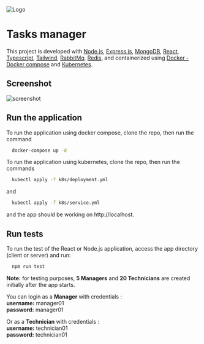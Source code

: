 ![Logo](https://drive.google.com/uc?export=view&id=12oymGChp8fXin8ZTChwnprc57UZkRzO9)
# Tasks manager

This project is developed with [Node.js](https://nodejs.org), [Express.js](https://expressjs.com), [MongoDB](https://www.mongodb.com), [React](https://reactjs.org/), [Typescript](https://www.typescriptlang.org), [Tailwind](https://tailwindcss.com), [RabbitMq](https://www.rabbitmq.com), [Redis](https://redis.io), and containerized using [Docker - Docker compose](https://www.docker.com) and [Kubernetes](https://kubernetes.io/).

## Screenshot
![screenshot](https://drive.google.com/uc?export=view&id=1pDyn8-gRBiU5aWGk8FvYe9S667af4y7T)

## Run the application

To run the application using docker compose, clone the repo, then run the command
```bash
  docker-compose up -d
```

To run the application using kubernetes, clone the repo, then run the commands
```bash
  kubectl apply -f k8s/deployment.yml
```
and

```bash
  kubectl apply -f k8s/service.yml
```

and the app should be working on http://localhost.

## Run tests

To run the test of the React or Node.js application, access the app directory (client or server) and run: 
```bash
  npm run test
```


**Note:** for testing purposes, **5 Managers** and **20 Technicians** are created initially after the app starts.

You can login as a **Manager** with credentials :\
**username:** manager01\
**password:** manager01

Or as a **Technician** with credentials :\
**username:** technician01\
**password:** technician01


